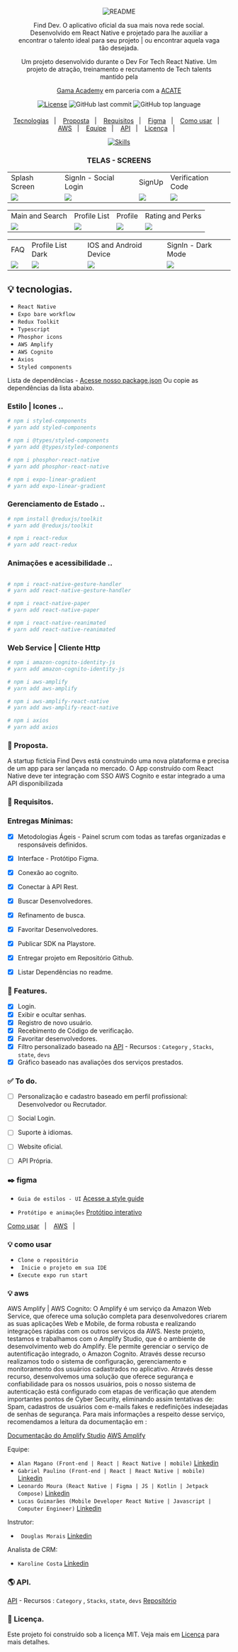 <div align="center" style="margin: 20px; text-align: center">


![README](https://user-images.githubusercontent.com/72607039/191648867-a1f654c5-c4d5-468d-94b2-5c2db301f7bd.png)



<p>Find Dev. O aplicativo oficial da sua mais nova rede social. Desenvolvido em React Native e projetado para lhe auxiliar a encontrar o talento ideal para seu projeto |  ou encontrar aquela vaga tão desejada.</p>
  Um projeto desenvolvido durante o Dev For Tech React Native. Um projeto de atração,  treinamento e recrutamento de Tech talents  mantido pela 
  
  [Gama Academy](https://www.gama.academy) em parceria com a [ACATE](https://www.acate.com.br) 
  


  [![License](http://img.shields.io/:license-mit-blue.svg?style=flat-square)](https://github.com/MaganoAlan/FIND_DEV-GAMA_ACADEMY/blob/main/LICENSE)
  ![GitHub last commit](https://img.shields.io/github/last-commit/MaganoAlan/FIND_DEV-GAMA_ACADEMY?style=flat-square)
  ![GitHub top language](https://img.shields.io/github/languages/top/MaganoAlan/FIND_DEV-GAMA_ACADEMY?style=flat-square)
 
</div>


<p align="center">
  <a href="#-tecnologias">Tecnologias</a>&nbsp;&nbsp;&nbsp;|&nbsp;&nbsp;&nbsp;
  <a href="#-proposta">Proposta</a>&nbsp;&nbsp;&nbsp;|&nbsp;&nbsp;&nbsp;
  <a href="#-requisitos">Requisitos</a>&nbsp;&nbsp;&nbsp;|&nbsp;&nbsp;&nbsp;
  <a href="#-figma">Figma</a>&nbsp;&nbsp;&nbsp;|&nbsp;&nbsp;&nbsp;
  <a href="#-como-usar">Como usar</a>&nbsp;&nbsp;&nbsp;|&nbsp;&nbsp;&nbsp;
  <a href="#-aws">AWS</a>&nbsp;&nbsp;&nbsp;|&nbsp;&nbsp;&nbsp;
  <a href="#-equipe">Equipe</a>&nbsp;&nbsp;&nbsp;|&nbsp;&nbsp;&nbsp;
  <a href="#-api">API</a>&nbsp;&nbsp;&nbsp;|&nbsp;&nbsp;&nbsp;
  <a href="#-licença">Licença</a>&nbsp;&nbsp;&nbsp;|&nbsp;&nbsp;&nbsp;
</p>


<div align="center">  


[![Skills](https://skillicons.dev/icons?i=react,ts,webpack,vscode,aws,styledcomponents,redux,figma,&perline=8)](/MaganoAlan/FIND_DEV-GAMA_ACADEMY)
 
</div>
<div align="center">  

### TELAS - SCREENS
<table>
  <tr>
    <td>Splash Screen</td>
    <td>SignIn - Social Login </td>
    <td>SignUp</td>
    <td>Verification Code</td>
  </tr>
  <tr>
    <td><img src="https://user-images.githubusercontent.com/72607039/191837503-274853bb-50f4-4919-a342-2b455f552988.png"></td>
    <td><img src="https://user-images.githubusercontent.com/72607039/191826440-d31245dc-ce3c-493b-b1b1-e9c0489605a5.png"></td>
    <td><img src="https://user-images.githubusercontent.com/72607039/191835971-fc884711-8df5-42ed-a664-535d0dd5b43d.png"></td>
    <td><img src="https://user-images.githubusercontent.com/72607039/191835965-c3a05ea5-d4f9-4fc3-a898-d0fd70985ff0.png"></td>
  </tr>
</table>
<table>
  <tr>
    <td>Main and Search</td>
    <td>Profile List</td>
    <td>Profile</td>
    <td>Rating and Perks</td>
  </tr>
  <tr>
    <td><img src="https://user-images.githubusercontent.com/72607039/191831129-bcc78048-a69a-4bcb-a7f4-4d4226fdafa4.png"></td>
    <td><img src="https://user-images.githubusercontent.com/72607039/191831137-25852086-f5ca-4ae5-817f-09dedc4977c1.png"></td>
    <td><img src="https://user-images.githubusercontent.com/72607039/191832461-aed02ad2-7054-46fc-b8f7-5365819db23f.png"></td>
    <td><img src="https://user-images.githubusercontent.com/72607039/191831143-c689a706-b728-4d31-80da-810b617555ae.png"></td>
  </tr>
</table>

<table>
  <tr>
    <td>FAQ</td>
    <td>Profile List Dark</td>
    <td>IOS and Android Device</td>
    <td>SignIn - Dark Mode </td>
  </tr>
  <tr>
    <td><img src="https://user-images.githubusercontent.com/72607039/191853385-ea6de5ec-b7db-4675-9553-96e95c8ab679.png"></td>
    <td><img src="https://user-images.githubusercontent.com/72607039/191853626-31bc5065-7ea4-486b-aee5-5b6e9c0804d2.png"></td>
    <td><img src="https://user-images.githubusercontent.com/72607039/191854068-41f04b66-7356-4c6e-856c-9098ec8204cf.png"></td>
    <td><img src="https://user-images.githubusercontent.com/72607039/191853296-c5e2c56f-46cc-47d0-9f6c-736668cd32c6.png"></td>
  </tr>
</table>
</div>

## 💡 tecnologias.

- ``React Native``
- ``Expo bare workflow``
- ``Redux Toolkit``
- ``Typescript``
- ``Phosphor icons`` 
- ``AWS Amplify``
- ``AWS Cognito``
- ``Axios``  
- ``Styled components``

Lista de dependências - [Acesse nosso package.json](https://github.com/MaganoAlan/FIND_DEV-GAMA_ACADEMY/blob/main/package.json)
Ou copie as dependências da lista abaixo.

### Estilo | Icones ..
```bash
# npm i styled-components
# yarn add styled-components

# npm i @types/styled-components
# yarn add @types/styled-components

# npm i phosphor-react-native
# yarn add phosphor-react-native

# npm i expo-linear-gradient
# yarn add expo-linear-gradient

```

### Gerenciamento de Estado ..

```bash
# npm install @reduxjs/toolkit
# yarn add @reduxjs/toolkit

# npm i react-redux
# yarn add react-redux

```

### Animações e  acessibilidade ..

```bash

# npm i react-native-gesture-handler
# yarn add react-native-gesture-handler

# npm i react-native-paper
# yarn add react-native-paper

# npm i react-native-reanimated
# yarn add react-native-reanimated

```
### Web Service |  Cliente Http


```bash
# npm i amazon-cognito-identity-js
# yarn add amazon-cognito-identity-js

# npm i aws-amplify
# yarn add aws-amplify

# npm i aws-amplify-react-native
# yarn add aws-amplify-react-native

# npm i axios
# yarn add axios

```
### 🧠 Proposta.

<p>A startup fictícia Find Devs está construindo uma nova plataforma e precisa de
um app para ser lançada no mercado.
O App construído com React Native deve ter integração com SSO AWS Cognito e estar integrado a uma API disponibilizada</p>

### 🧪 Requisitos.
### Entregas Mínimas:

- [x] Metodologias Ágeis - Painel scrum com todas as tarefas organizadas e responsáveis definidos.
- [x] Interface - Protótipo Figma.
- [x] Conexão ao cognito.
- [x] Conectar à API Rest.
- [x] Buscar Desenvolvedores.
- [x] Refinamento de busca.
- [x] Favoritar Desenvolvedores.
- [x] Publicar SDK na Playstore.
- [x] Entregar projeto em Repositório Github.
- [x] Listar Dependências no readme.


### 👊 Features.

- [x] Login.
- [x] Exibir e ocultar senhas.
- [x] Registro de novo usuário.
- [x] Recebimento de Código de verificação. 
- [x] Favoritar desenvolvedores.
- [x] Filtro  personalizado baseado na [API](https://finddev-api.herokuapp.com/) - Recursos : ``Category`` , ``Stacks``, ``state``, ``devs``
- [x] Gráfico baseado nas avaliações dos serviços prestados.

### ✅ To do. 

- [ ] Personalização e cadastro baseado em perfil profissional: Desenvolvedor ou Recrutador.
- [ ] Social Login. 
- [ ] Suporte à idiomas.
- [ ] Website oficial.
- [ ] API Própria.


### ✒️ figma

- ``Guia de estilos - UI``  [Acesse a style guide](https://www.figma.com/file/kCneBOYcJgwj2f6zMBmwhq/FIND-DEV?node-id=36%3A1401)


- ``Protótipo e animações``  [Protótipo interativo](https://www.figma.com/proto/kCneBOYcJgwj2f6zMBmwhq/FIND-DEV?page-id=461%3A1597&node-id=461%3A2048&viewport=467%2C348%2C0.14&scaling=min-zoom&starting-point-node-id=461%3A2048)

<a href="#-como-usar">Como usar</a>&nbsp;&nbsp;&nbsp;|&nbsp;&nbsp;&nbsp;
  <a href="#-aws">AWS</a>&nbsp;&nbsp;&nbsp;|&nbsp;&nbsp;&nbsp;

### 💡 como usar

- ``Clone o repositório``
- `` Inicie o projeto em sua IDE``
- `` Execute expo run start ``



### 💡 aws 

<p>AWS Amplify | AWS Cognito:
O Amplify é um serviço da Amazon Web Service, que oferece uma solução completa para desenvolvedores criarem as suas aplicações Web e Mobile, de forma robusta e
realizando integrações rápidas com os outros serviços da AWS. Neste projeto, testamos e trabalhamos com o Amplify Studio, que é o ambiente de desenvolvimento web do Amplify. Ele permite gerenciar o serviço de autentificação integrado, o Amazon Cognito.
Através desse recurso realizamos todo o sistema de configuração, gerenciamento e monitoramento dos usuários cadastrados no aplicativo.
Através desse recurso, desenvolvemos uma solução que oferece segurança e confiabilidade para os nossos usuários, pois o nosso sistema de autenticação está configurado com etapas de verificação que atendem importantes pontos de Cyber Security, eliminando assim tentativas de:
Spam, cadastros de usuários com e-mails fakes e redefinições indesejadas de senhas de
segurança. Para mais informações a respeito desse serviço, recomendamos a leitura da documentação em :<p>

 [Documentação do Amplify Studio](https://docs.amplify.aws/console/)
 [AWS Amplify](https://docs.amplify.aws/lib/q/platform/js/)



Equipe:
- ``Alan Magano (Front-end | React | React Native | mobile)`` [Linkedin](https://www.linkedin.com/in/alanmagano/)
- ``Gabriel Paulino (Front-end | React | React Native | mobile)`` [Linkedin](https://www.linkedin.com/in/gabriel-paulin0/)
- ``Leonardo Moura (React Native | Figma | JS | Kotlin | Jetpack Compose)`` [Linkedin](https://www.linkedin.com/in/leonardo-moura-92b513209/)
- ``Lucas Guimarães (Mobile Developer React Native | Javascript | Computer Engineer)`` [Linkedin](https://www.linkedin.com/in/lukeguima/)

Instrutor:
- `` Douglas Morais`` [Linkedin](https://www.linkedin.com/in/douglasmoraisdev/)

Analista de CRM:
- `` Karoline Costa `` [Linkedin](https://www.linkedin.com/in/karolinecostaribeiro/)


### 🌎 API.

[API](https://finddev-api.herokuapp.com/) - Recursos : ``Category`` , ``Stacks``, ``state``, ``devs``
[Repositório](https://github.com/mrdouglasmorais/finddev-api)

### 📄 Licença.
Este projeto foi construído sob a licença MIT. Veja mais em [Licença](LICENSE) para mais detalhes.
